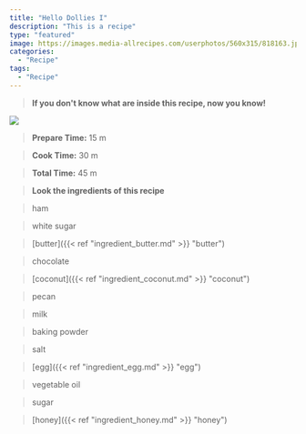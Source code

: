 ```yaml
---
title: "Hello Dollies I"
description: "This is a recipe"
type: "featured"
image: https://images.media-allrecipes.com/userphotos/560x315/818163.jpg
categories: 
  - "Recipe"
tags: 
  - "Recipe"
---
```



>**If you don't know what are inside this recipe, now you know!**

![](../images/Recipes-Banner.jpg)
> **Prepare Time:** 15 m


> **Cook Time:** 30 m


> **Total Time:** 45 m

> **Look the ingredients of this recipe**

> ham

> white sugar

> [butter]({{< ref "ingredient_butter.md" >}} "butter")

> chocolate

> [coconut]({{< ref "ingredient_coconut.md" >}} "coconut")

> pecan

> milk

> baking powder

> salt

> [egg]({{< ref "ingredient_egg.md" >}} "egg")

> vegetable oil

> sugar

> [honey]({{< ref "ingredient_honey.md" >}} "honey")

